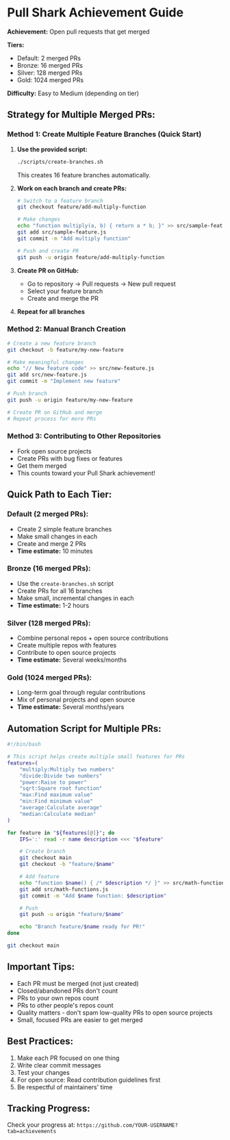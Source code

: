 # Pull Shark Achievement Guide

**Achievement:** Open pull requests that get merged

**Tiers:**
- Default: 2 merged PRs
- Bronze: 16 merged PRs
- Silver: 128 merged PRs
- Gold: 1024 merged PRs

**Difficulty:** Easy to Medium (depending on tier)

## Strategy for Multiple Merged PRs:

### Method 1: Create Multiple Feature Branches (Quick Start)

1. **Use the provided script:**
   ```bash
   ./scripts/create-branches.sh
   ```
   This creates 16 feature branches automatically.

2. **Work on each branch and create PRs:**
   ```bash
   # Switch to a feature branch
   git checkout feature/add-multiply-function

   # Make changes
   echo "function multiply(a, b) { return a * b; }" >> src/sample-feature.js
   git add src/sample-feature.js
   git commit -m "Add multiply function"

   # Push and create PR
   git push -u origin feature/add-multiply-function
   ```

3. **Create PR on GitHub:**
   - Go to repository → Pull requests → New pull request
   - Select your feature branch
   - Create and merge the PR

4. **Repeat for all branches**

### Method 2: Manual Branch Creation

```bash
# Create a new feature branch
git checkout -b feature/my-new-feature

# Make meaningful changes
echo "// New feature code" >> src/new-feature.js
git add src/new-feature.js
git commit -m "Implement new feature"

# Push branch
git push -u origin feature/my-new-feature

# Create PR on GitHub and merge
# Repeat process for more PRs
```

### Method 3: Contributing to Other Repositories

- Fork open source projects
- Create PRs with bug fixes or features
- Get them merged
- This counts toward your Pull Shark achievement!

## Quick Path to Each Tier:

### Default (2 merged PRs):
- Create 2 simple feature branches
- Make small changes in each
- Create and merge 2 PRs
- **Time estimate:** 10 minutes

### Bronze (16 merged PRs):
- Use the `create-branches.sh` script
- Create PRs for all 16 branches
- Make small, incremental changes in each
- **Time estimate:** 1-2 hours

### Silver (128 merged PRs):
- Combine personal repos + open source contributions
- Create multiple repos with features
- Contribute to open source projects
- **Time estimate:** Several weeks/months

### Gold (1024 merged PRs):
- Long-term goal through regular contributions
- Mix of personal projects and open source
- **Time estimate:** Several months/years

## Automation Script for Multiple PRs:

```bash
#!/bin/bash

# This script helps create multiple small features for PRs
features=(
    "multiply:Multiply two numbers"
    "divide:Divide two numbers"
    "power:Raise to power"
    "sqrt:Square root function"
    "max:Find maximum value"
    "min:Find minimum value"
    "average:Calculate average"
    "median:Calculate median"
)

for feature in "${features[@]}"; do
    IFS=':' read -r name description <<< "$feature"

    # Create branch
    git checkout main
    git checkout -b "feature/$name"

    # Add feature
    echo "function $name() { /* $description */ }" >> src/math-functions.js
    git add src/math-functions.js
    git commit -m "Add $name function: $description"

    # Push
    git push -u origin "feature/$name"

    echo "Branch feature/$name ready for PR!"
done

git checkout main
```

## Important Tips:
- Each PR must be merged (not just created)
- Closed/abandoned PRs don't count
- PRs to your own repos count
- PRs to other people's repos count
- Quality matters - don't spam low-quality PRs to open source projects
- Small, focused PRs are easier to get merged

## Best Practices:
1. Make each PR focused on one thing
2. Write clear commit messages
3. Test your changes
4. For open source: Read contribution guidelines first
5. Be respectful of maintainers' time

## Tracking Progress:
Check your progress at: `https://github.com/YOUR-USERNAME?tab=achievements`
